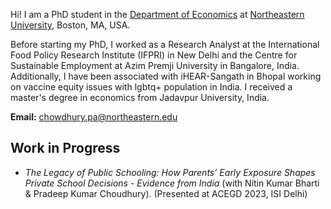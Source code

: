 Hi! I am a PhD student in the [Department of Economics](https://cssh.northeastern.edu/economics/) at [Northeastern University](https://www.northeastern.edu/), Boston, MA, USA. 

Before starting my PhD, I worked as a Research Analyst at the International Food Policy Research Institute (IFPRI) in New Delhi and the Centre for Sustainable Employment at Azim Premji University in Bangalore, India. Additionally, I have been associated with iHEAR-Sangath in Bhopal working on vaccine equity issues with lgbtq+ population in India. I received a master's degree in economics from Jadavpur University, India.

**Email:** [chowdhury.pa@northeastern.edu](mailto:chowdhury.pa@northeastern.edu)

## Work in Progress
- *The Legacy of Public Schooling: How Parents’ Early Exposure Shapes Private School Decisions - Evidence from India* (with Nitin Kumar Bharti & Pradeep Kumar Choudhury). (Presented at ACEGD 2023, ISI Delhi)
